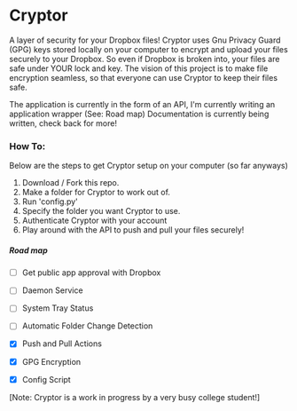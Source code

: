 Cryptor
=======

A layer of security for your Dropbox files! 
Cryptor uses Gnu Privacy Guard (GPG) keys stored locally on your computer to encrypt and upload your files securely to your Dropbox. So even if Dropbox is broken into, your files are safe under YOUR lock and key. The vision of this project is to make file encryption seamless, so that everyone can use Cryptor to keep their files safe.

The application is currently in the form of an API, I'm currently writing an application wrapper (See: Road map)
Documentation is currently being written, check back for more!


### How To:
Below are the steps to get Cryptor setup on your computer (so far anyways)

1. Download / Fork this repo.
2. Make a folder for Cryptor to work out of.
3. Run 'config.py'
4. Specify the folder you want Cryptor to use.
5. Authenticate Cryptor with your account
6. Play around with the API to push and pull your files securely!
##### Road map

+ [ ] Get public app approval with Dropbox
+ [ ] Daemon Service
+ [ ] System Tray Status
+ [ ] Automatic Folder Change Detection
+ [x] Push and Pull Actions
+ [x] GPG Encryption
+ [x] Config Script


[Note: Cryptor is a work in progress by a very busy college student!]

